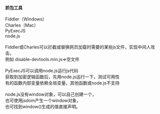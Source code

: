 **抓包工具**<br>
<br>
Fiddler（Windows）<br>
Charles（Mac）<br>
PyExecJS<br>
node.js<br>
<br>
Fiddler或Charles可以拦截或替换网页加载时需要的某些js文件，实现中间人攻击。<br>
例如 disable-devtools.min.js=>空文件<br>
<br>
PyExecJS可以调用node.js运行js代码<br>
获取到加密逻辑函数后，先用node.js运行一下，测试可用性<br>
有的函数内部变量依赖全局变量，其他函数或node.js不支持<br>
<br>
node.js没有window对象，可以自己创建一个，<br>
也可使用jsdom产生一个window对象，<br>
也可找到window()生成的值直接声明。<br>
